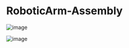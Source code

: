 # RoboticArm-Assembly



![image](https://github.com/user-attachments/assets/3c94bdc0-22d4-414a-a157-bed5322a5d02)

![image](https://github.com/user-attachments/assets/e702b6c0-f8a3-4ee3-8562-5cc63d27fdba)
